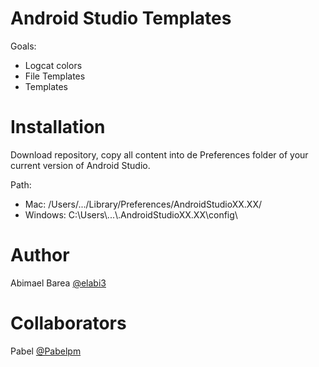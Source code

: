 # Android Studio Templates

Goals:

  - Logcat colors
  - File Templates
  - Templates

# Installation

Download repository, copy all content into de Preferences folder of your current version of Android Studio.

Path:

  - Mac: /Users/.../Library/Preferences/AndroidStudioXX.XX/
  - Windows: C:\Users\\...\\.AndroidStudioXX.XX\config\

# Author

Abimael Barea [@elabi3](https://github.com/elabi3)

# Collaborators

Pabel [@Pabelpm](https://github.com/Pabelpm)
